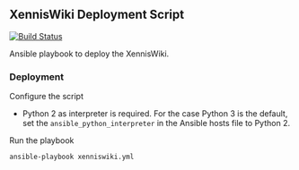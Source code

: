 ## XennisWiki Deployment Script

[![Build Status](https://travis-ci.org/Xennis/xenniswiki-deployment-script.svg?branch=master)](https://travis-ci.org/Xennis/xenniswiki-deployment-script)

Ansible playbook to deploy the XennisWiki.

### Deployment

Configure the script

* Python 2 as interpreter is required. For the case Python 3 is the default, set the `ansible_python_interpreter` in the Ansible hosts file to Python 2.

Run the playbook
```sh
ansible-playbook xenniswiki.yml
```
